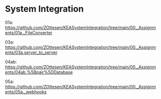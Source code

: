 # System Integration


01a: https://github.com/ZOttesen/KEASystemIntegration/tree/main/00._Assignments/01a._FileConverter

03a: https://github.com/ZOttesen/KEASystemIntegration/tree/main/00._Assignments/03a.server_to_server

04ab: https://github.com/ZOttesen/KEASystemIntegration/tree/main/00._Assignments/04ab.%5Bpair%5DDatabase

05a: https://github.com/ZOttesen/KEASystemIntegration/tree/main/00._Assignments/05a._webhooks
